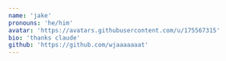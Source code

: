 ```yaml
---
name: 'jake'
pronouns: 'he/him'
avatar: 'https://avatars.githubusercontent.com/u/175567315'
bio: 'thanks claude'
github: 'https://github.com/wjaaaaaaat'
---
```

